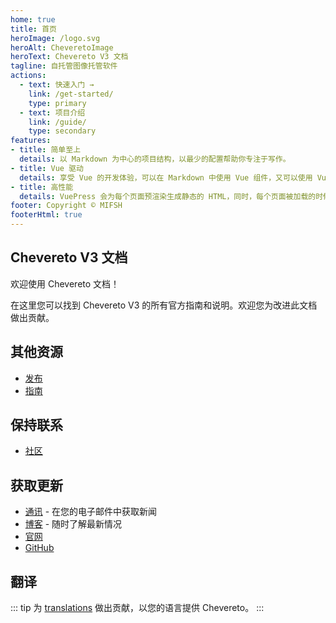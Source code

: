 ```yaml
---
home: true
title: 首页
heroImage: /logo.svg
heroAlt: CheveretoImage
heroText: Chevereto V3 文档
tagline: 自托管图像托管软件
actions:
  - text: 快速入门 →
    link: /get-started/
    type: primary
  - text: 项目介绍
    link: /guide/
    type: secondary
features:
- title: 简单至上
  details: 以 Markdown 为中心的项目结构，以最少的配置帮助你专注于写作。
- title: Vue 驱动
  details: 享受 Vue 的开发体验，可以在 Markdown 中使用 Vue 组件，又可以使用 Vue 来开发自定义主题。
- title: 高性能
  details: VuePress 会为每个页面预渲染生成静态的 HTML，同时，每个页面被加载的时候，将作为 SPA 运行。
footer: Copyright © MIFSH
footerHtml: true
---
```


## Chevereto V3 文档

欢迎使用 Chevereto 文档！

在这里您可以找到 Chevereto V3 的所有官方指南和说明。欢迎您为改进此文档做出贡献。

## 其他资源

* [发布](https://releases.chevereto.com)
* [指南](https://github.com/chevereto/guides)

## 保持联系

* [社区](https://chevereto.com/community)

## 获取更新

* [通讯](https://newsletter.chevereto.com/subscription?f=PmL892XuTdfErVq763PCycJQrgHu89RPRifGX6GXWko9jbzN892DN892XkwATqNm2slYVMHJyPXHV763yXE9jZoh0ZhJySXQ) - 在您的电子邮件中获取新闻
* [博客](https://blog.chevereto.com) - 随时了解最新情况
* [官网](https://chevereto.com)
* [GitHub](https://github.com/chevereto)

## 翻译

::: tip
为 [translations](https://chevereto.oneskyapp.com/) 做出贡献，以您的语言提供 Chevereto。
:::
